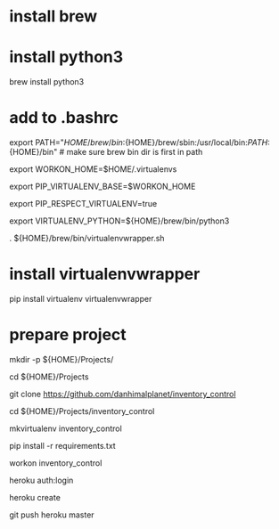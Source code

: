 # install brew

##

# install python3

brew install python3

##

# add to .bashrc

export PATH="${HOME}/brew/bin:${HOME}/brew/sbin:/usr/local/bin:${PATH}:${HOME}/bin" # make sure brew bin dir is first in path

export WORKON_HOME=$HOME/.virtualenvs                 

export PIP_VIRTUALENV_BASE=$WORKON_HOME               

export PIP_RESPECT_VIRTUALENV=true                    

export VIRTUALENV_PYTHON=${HOME}/brew/bin/python3     

. ${HOME}/brew/bin/virtualenvwrapper.sh               

##

# install virtualenvwrapper

pip install virtualenv virtualenvwrapper

## 

# prepare project

mkdir -p ${HOME}/Projects/

cd ${HOME}/Projects

git clone https://github.com/danhimalplanet/inventory_control

cd ${HOME}/Projects/inventory_control  

mkvirtualenv inventory_control

pip install -r requirements.txt

workon inventory_control

heroku auth:login

heroku create

git push heroku master
